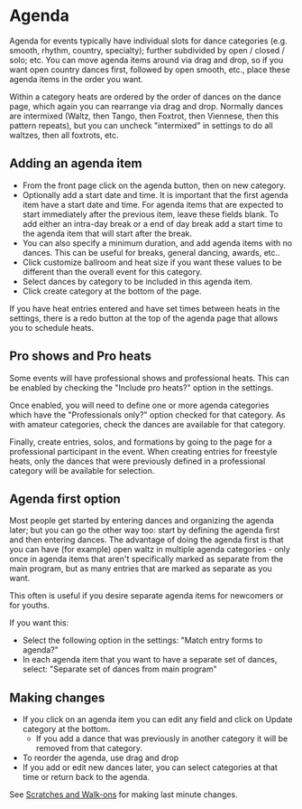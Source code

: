 # Agenda

Agenda for events typically have individual slots for dance categories (e.g. smooth, rhythm, country, specialty); further subdivided by open / closed / solo; etc.  You can move agenda items around via drag and drop, so if you want open country dances first, followed by open smooth, etc., place these agenda items in the order you want.

Within a category heats are ordered by the order of dances on the dance page, which again you can rearrange via drag and drop.  Normally dances are intermixed (Waltz, then Tango, then Foxtrot, then Viennese, then this pattern repeats), but you can uncheck "intermixed" in settings to do all waltzes, then all foxtrots, etc.

## Adding an agenda item

 * From the front page click on the agenda button, then on new category.
 * Optionally add a start date and time.  It is important that the first agenda item have a start date and time.  For agenda items that are expected to start immediately after the previous item, leave these fields blank.  To add either an intra-day break or a end of day break add a start time to the agenda item that will start after the break.
 * You can also specify a minimum duration, and add agenda items with no dances.  This can be useful for breaks, general dancing, awards, etc..
 * Click customize ballroom and heat size if you want these values to be different than the overall event for this category.
 * Select dances by category to be included in this agenda item.
 * Click create category at the bottom of the page.

If you have heat entries entered and have set times between heats in the settings, there is a redo button at the top of the agenda page that allows you to schedule heats.

## Pro shows and Pro heats<a id=pro></a>

Some events will have professional shows and professional heats.  This can be enabled by
checking the "Include pro heats?" option in the settings.

Once enabled, you will need to define one or more agenda categories which have the
"Professionals only?" option checked for that category.  As with amateur categories,
check the dances are available for that category.

Finally, create entries, solos, and formations by going to the page for a professional
participant in the event.  When creating entries for freestyle heats, only the dances
that were previously defined in a professional category will be available for selection.

## Agenda first option<a id="agenda-first"></a>

Most people get started by entering dances and organizing the agenda later; but you can go the other way too: start by defining the agenda first and then entering dances.  The advantage of doing the agenda first is that you can have (for example) open waltz in multiple agenda categories - only once in agenda items that aren't specifically marked as separate from the main program, but as many entries that are marked as separate as you want.

This often is useful if you desire separate agenda items for newcomers or for youths.

If you want this:

 * Select the following option in the settings: "Match entry forms to agenda?"
 * In each agenda item that you want to have a separate set of dances, select: "Separate set of dances from main program"

## Making changes

 * If you click on an agenda item you can edit any field and click on Update category at the bottom.
     * If you add a dance that was previously in another category it will be removed from that category.
 * To reorder the agenda, use drag and drop
 * If you add or edit new dances later, you can select categories at that time or return back to the agenda.

See [Scratches and Walk-ons](./Scratches-and-Walk-ons) for making last minute changes.
